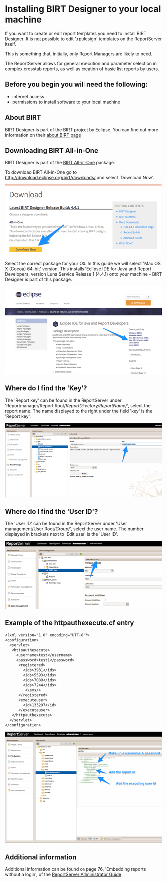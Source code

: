 # **Installing BIRT Designer to your local machine**

If you want to create or edit report templates you need to install BIRT Designer.  It is not possible to edit '.rptdesign' templates on the ReportServer itself.

This is something that, initially, only Report Managers are likely to need.  

The ReportServer allows for general execution and parameter selection in complex crosstab reports, as well as creation of basic list reports by users.

## Before you begin you will need the following:

- internet access
- permissions to install software to your local machine


## About BIRT

BIRT Designer is part of the BIRT project by Eclipse.  You can find out more information on their [about BIRT page](http://www.eclipse.org/birt/about/)


## Downloading BIRT All-in-One

BIRT Designer is part of the [BIRT All-in-One](http://download.eclipse.org/birt/downloads/) package.  

To download BIRT All-in-One go to http://download.eclipse.org/birt/downloads/ and select 'Download Now'.

![Download BIRT ALL-in-One](https://raw.githubusercontent.com/akvo/akvo-reporting/master/Documentation/tutorials/Install_BIRT_Designer/img/10.png?raw=true "Download BIRT")

Select the correct package for your OS.  In this guide we will select 'Mac OS X (Cocoa) 64-bit' version.  This installs 'Eclipse IDE for Java and Report Developers, version Luna Service Release 1 (4.4.1) onto your machine - BIRT Designer is part of this package.


![Select the correct package](https://raw.githubusercontent.com/akvo/akvo-reporting/master/Documentation/tutorials/Install_BIRT_Designer/img/11.png?raw=true "Package selection")



## Where do I find the 'Key'?

The 'Report key' can be found in the ReportServer under 'Reportmanager/Report Root/*ReportDirectory/ReportName/*', select the report name.  The name displayed to the right under the field 'key' is the 'Report key'.

![User ID location](https://raw.githubusercontent.com/akvo/akvo-reporting/master/Documentation/tutorials/embedding_reports/img/25.png?raw=true "User ID location")


##  Where do I find the 'User ID'?

The 'User ID' can be found in the ReportServer under 'User management/User Root/*Group/*', select the user name.  The number displayed in brackets next to 'Edit user' is the 'User ID'.

![User ID location](https://raw.githubusercontent.com/akvo/akvo-reporting/master/Documentation/tutorials/embedding_reports/img/20.png?raw=true "User ID location")


##  Example of the httpauthexecute.cf entry 

```
<?xml version="1.0" encoding="UTF-8"?>
<configuration>
  <servlet>
   <httpauthexecute>
     <username>test</username>
     <password>test1</password>
      <registered>
        <ids>3931</ids>
        <ids>5593</ids>
        <ids>7089</ids>
        <ids>7244</ids>
         <keys/>
      </registered>
      <executeuser>
        <id>133297</id>
      </executeuser>
   </httpauthexecute>
  </servlet>
</configuration>
```

![Httpauthexecute.cf](https://raw.githubusercontent.com/akvo/akvo-reporting/master/Documentation/tutorials/embedding_reports/img/30.png?raw=true "Httpauthexecute.cf")


##  Additional information

Additional information can be found on page 76, 'Embedding reports without a login', of the [ReportServer Administrator Guide](https://www.dropbox.com/s/cyrrv8jpc1vctr0/Report_server_Administrator_Guide.pdf?dl=0)

